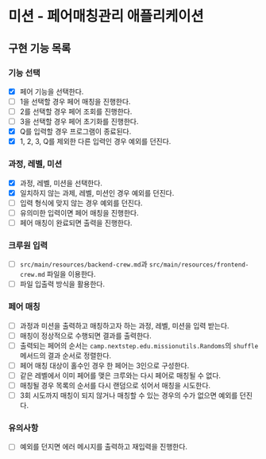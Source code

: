 # 미션 - 페어매칭관리 애플리케이션

## 구현 기능 목록

### 기능 선택
 * [x] 페어 기능을 선택한다.
 * [ ] 1을 선택할 경우 페어 매칭을 진행한다.
 * [ ] 2를 선택할 경우 페어 조회를 진행한다.
 * [ ] 3을 선택할 경우 페어 초기화를 진행한다.
 * [x] Q를 입력할 경우 프로그램이 종료된다.
 * [x] 1, 2, 3, Q를 제외한 다른 입력인 경우 예외를 던진다.

### 과정, 레벨, 미션
 * [x] 과정, 레벨, 미션을 선택한다.
 * [x] 일치하지 않는 과제, 레벨, 미션인 경우 예외를 던진다.
 * [ ] 입력 형식에 맞지 않는 경우 예외를 던진다.
 * [ ] 유의미한 입력이면 페어 매칭을 진행한다.
 * [ ] 페어 매칭이 완료되면 출력을 진행한다.

### 크루원 입력
 * [ ] `src/main/resources/backend-crew.md`과 `src/main/resources/frontend-crew.md` 파일을 이용한다.
 * [ ] 파일 입출력 방식을 활용한다.

### 페어 매칭
 * [ ] 과정과 미션을 출력하고 매칭하고자 하는 과정, 레벨, 미션을 입력 받는다.
 * [ ] 매칭이 정상적으로 수행되면 결과를 출력한다.
 * [ ] 출력되는 페어의 순서는 `camp.nextstep.edu.missionutils.Randoms`의 `shuffle` 메서드의 결과 순서로 정렬한다.
 * [ ] 페어 매칭 대상이 홀수인 경우 한 페어는 3인으로 구성한다.
 * [ ] 같은 레벨에서 이미 페어를 맺은 크루와는 다시 페어로 매칭될 수 없다.
 * [ ] 매칭될 경우 목록의 순서를 다시 랜덤으로 섞어서 매칭을 시도한다. 
 * [ ] 3회 시도까지 매칭이 되지 않거나 매칭할 수 있는 경우의 수가 없으면 예외를 던진다.

### 유의사항
 * [ ] 예외를 던지면 에러 메시지를 출력하고 재입력을 진행한다.